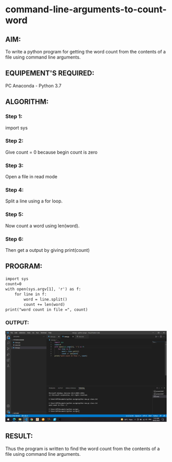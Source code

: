 # command-line-arguments-to-count-word
## AIM:
To write a python program for getting the word count from the contents of a file using command line arguments.
## EQUIPEMENT'S REQUIRED: 
PC
Anaconda - Python 3.7
## ALGORITHM: 
### Step 1:
import sys

### Step 2: 
Give count = 0 because begin count is zero

### Step 3: 
Open a file in read mode

### Step 4:  
Split a line using a for loop.

### Step 5: 
Now count a word using len(word).

### Step 6: 
Then get a output by giving print(count)

## PROGRAM:
```
import sys
count=0
with open(sys.argv[1], 'r') as f:
    for line in f:
        word = line.split()
        count += len(word)
print("word count in file =", count)
```
### OUTPUT:

![argument](./commandlineargument.jpeg)

## RESULT:
Thus the program is written to find the word count from the contents of a file using command line arguments.
